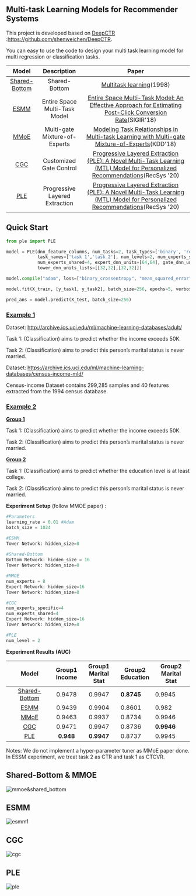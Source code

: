 

## Multi-task Learning Models for Recommender Systems

This project is developed based on [DeepCTR](https://github.com/shenweichen/DeepCTR) :https://github.com/shenweichen/DeepCTR.

You can easy to use the code to design your multi task learning model  for multi regression or classification tasks.



|               Model               |          Description           |                            Paper                             |
| :-------------------------------: | :----------------------------: | :----------------------------------------------------------: |
| [Shared-Bottom](shared_bottom.py) |         Shared-Bottom          | [Multitask learning](http://reports-archive.adm.cs.cmu.edu/anon/1997/CMU-CS-97-203.pdf)(1998) |
|          [ESMM](essm.py)          | Entire Space Multi-Task Model  | [Entire Space Multi-Task Model: An Effective Approach for Estimating Post-Click Conversion Rate](https://arxiv.org/abs/1804.07931)(SIGIR'18) |
|          [MMoE](mmoe.py)          | Multi-gate Mixture-of-Experts  | [Modeling Task Relationships in Multi-task Learning with Multi-gate Mixture-of-Experts](https://dl.acm.org/doi/abs/10.1145/3219819.3220007)(KDD'18) |
|         [CGC](ple_cgc.py)         |    Customized Gate Control     | [Progressive Layered Extraction (PLE): A Novel Multi-Task Learning (MTL) Model for Personalized Recommendations](https://dl.acm.org/doi/10.1145/3383313.3412236)(RecSys '20) |
|           [PLE](ple.py)           | Progressive Layered Extraction | [Progressive Layered Extraction (PLE): A Novel Multi-Task Learning (MTL) Model for Personalized Recommendations](https://dl.acm.org/doi/10.1145/3383313.3412236)(RecSys '20) |



## Quick Start

~~~python
from ple import PLE 

model = PLE(dnn_feature_columns, num_tasks=2, task_types=['binary', 'regression'],
            task_names=['task 1','task 2'], num_levels=2, num_experts_specific=8,
            num_experts_shared=4, expert_dnn_units=[64,64], gate_dnn_units=[16,16],
            tower_dnn_units_lists=[[32,32],[32,32]])

model.compile("adam", loss=["binary_crossentropy", "mean_squared_error"], metrics=['AUC','mae'])

model.fit(X_train, [y_task1, y_task2], batch_size=256, epochs=5, verbose=2)

pred_ans = model.predict(X_test, batch_size=256)

~~~



### [Example 1](example1.ipynb)

Dataset: http://archive.ics.uci.edu/ml/machine-learning-databases/adult/

Task 1: (Classification) aims to predict whether the income exceeds 50K.

Task 2: (Classification) aims to predict this person’s marital status is never married.



Dataset: https://archive.ics.uci.edu/ml/machine-learning-databases/census-income-mld/

Census-income Dataset contains 299,285 samples and 40 features extracted from the 1994 census database.

### [Example 2](example2.ipynb)

**[Group 1](example2.ipynb)**

Task 1: (Classification) aims to predict whether the income exceeds 50K.

Task 2: (Classification) aims to predict this person’s marital status is never married.

**[Group 2](example3.ipynb)**

Task 1: (Classification) aims to predict whether the education level is at least college.

Task 2: (Classification) aims to predict this person’s marital status is never married.

**Experiment Setup** (follow MMOE paper) :

```python
#Parameters
learning_rate = 0.01 #Adam
batch_size = 1024

#ESMM
Tower Network: hidden_size=8
  
#Shared-Bottom
Bottom Network: hidden_size = 16
Tower Network: hidden_size=8

#MMOE
num_experts = 8
Expert Network: hidden_size=16
Tower Network: hidden_size=8

#CGC
num_experts_specific=4
num_experts_shared=4
Expert Network: hidden_size=16
Tower Network: hidden_size=8

#PLE
num_level = 2
```

**Experiment Results (AUC)** 

|               Model               | Group1<br />Income | Group1<br />Marital Stat | Group2<br />Education | Group2 <br />Marital Stat |
| :-------------------------------: | :----------------: | :----------------------: | --------------------- | ------------------------- |
| [Shared-Bottom](shared_bottom.py) |       0.9478       |          0.9947          | **0.8745**            | 0.9945                    |
|          [ESMM](essm.py)          |       0.9439       |          0.9904          | 0.8601                | 0.982                     |
|          [MMoE](mmoe.py)          |       0.9463       |          0.9937          | 0.8734                | 0.9946                    |
|         [CGC](ple_cgc.py)         |       0.9471       |          0.9947          | 0.8736                | **0.9946**                |
|           [PLE](ple.py)           |     **0.948**      |        **0.9947**        | 0.8737                | 0.9945                    |

Notes: We  do not implement a hyper-parameter tuner as MMoE paper done. In ESSM experiment, we treat task 2 as CTR and task 1 as CTCVR.



## Shared-Bottom & MMOE



![mmoe&shared_bottom](https://laimc.oss-cn-shanghai.aliyuncs.com/blog/20210712231532.png)





## ESMM

![esmm1](https://laimc.oss-cn-shanghai.aliyuncs.com/blog/20210712231527.png)

##  CGC

![cgc](https://laimc.oss-cn-shanghai.aliyuncs.com/blog/20210712231607.png)

## PLE

![ple](https://laimc.oss-cn-shanghai.aliyuncs.com/blog/20210712231636.png)

